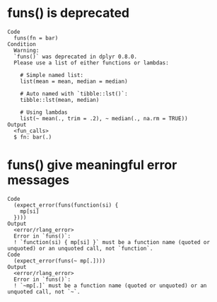 # funs() is deprecated

    Code
      funs(fn = bar)
    Condition
      Warning:
      `funs()` was deprecated in dplyr 0.8.0.
      Please use a list of either functions or lambdas: 
      
        # Simple named list: 
        list(mean = mean, median = median)
      
        # Auto named with `tibble::lst()`: 
        tibble::lst(mean, median)
      
        # Using lambdas
        list(~ mean(., trim = .2), ~ median(., na.rm = TRUE))
    Output
      <fun_calls>
      $ fn: bar(.)

# funs() give meaningful error messages

    Code
      (expect_error(funs(function(si) {
        mp[si]
      })))
    Output
      <error/rlang_error>
      Error in `funs()`:
      ! `function(si) { mp[si] }` must be a function name (quoted or unquoted) or an unquoted call, not `function`.
    Code
      (expect_error(funs(~ mp[.])))
    Output
      <error/rlang_error>
      Error in `funs()`:
      ! `~mp[.]` must be a function name (quoted or unquoted) or an unquoted call, not `~`.

